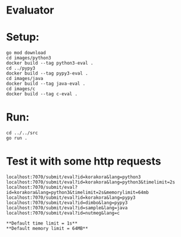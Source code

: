 # Evaluator

# Setup:
    go mod download
    cd images/python3
    docker build --tag python3-eval .
    cd ../pypy3
    docker build --tag pypy3-eval .
    cd images/java
    docker build --tag java-eval .
    cd images/c
    docker build --tag c-eval .
    
# Run:
    cd ../../src
    go run .

# Test it with some http requests
    localhost:7070/submit/eval?id=korakora&lang=python3
    localhost:7070/submit/eval?id=korakora&lang=python3&timelimit=2s
    localhost:7070/submit/eval?id=korakora&lang=python3&timelimit=2s&memorylimit=64mb
    localhost:7070/submit/eval?id=korakora&lang=pypy3
    localhost:7070/submit/eval?id=dimbo&lang=pypy3
    localhost:7070/submit/eval?id=sample&lang=java
    localhost:7070/submit/eval?id=nutmeg&lang=c

    **Default time limit = 1s**
    **Default memory limit = 64MB**
